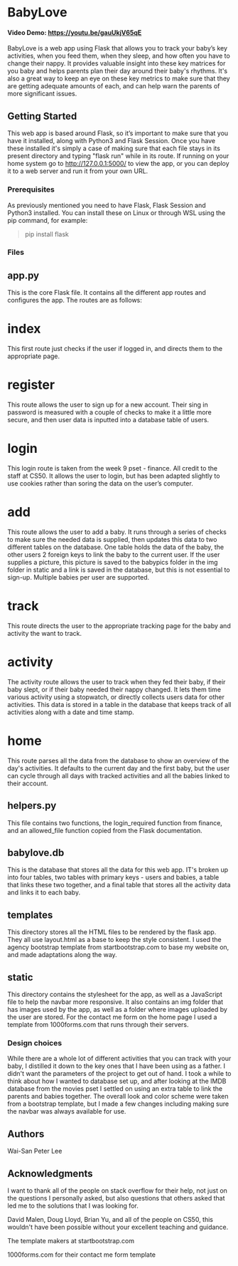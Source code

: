 # BabyLove

#### Video Demo:  https://youtu.be/gauUkjV65qE

BabyLove is a web app using Flask that allows you to track your baby’s key activities, when you feed them, when they sleep, and how often you have to change their nappy. It provides valuable insight into these key matrices for you baby and helps parents plan their day around their baby's rhythms. It's also a great way to keep an eye on these key metrics to make sure that they are getting adequate amounts of each, and can help warn the parents of more significant issues.

## Getting Started

This web app is based around Flask, so it’s important to make sure that you have it installed, along with Python3 and Flask Session. Once you have these installed it's simply a case of making sure that each file stays in its present directory and typing "flask run" while in its route. If running on your home system go to http://127.0.0.1:5000/ to view the app, or you can deploy it to a web server and run it from your own URL.

### Prerequisites

As previously mentioned you need to have Flask, Flask Session and Python3 installed. You can install these on Linux or through WSL using the pip command, for example:

> pip install flask

### Files

## app.py

This is the core Flask file. It contains all the different app routes and configures the app. The routes are as follows:

# index

This first route just checks if the user if logged in, and directs them to the appropriate page.

# register

This route allows the user to sign up for a new account. Their sing in password is measured with a couple of checks to make it a little more secure, and then user data is inputted into a database table of users.

# login

This login route is taken from the week 9 pset - finance. All credit to the staff at CS50. It allows the user to login, but has been adapted slightly to use cookies rather than soring the data on the user’s computer.

#  add

This route allows the user to add a baby. It runs through a series of checks to make sure the needed data is supplied, then updates this data to two different tables on the database. One table holds the data of the baby, the other users 2 foreign keys to link the baby to the current user. If the user supplies a picture, this picture is saved to the babypics folder in the img folder in static and a link is saved in the database, but this is not essential to sign-up. Multiple babies per user are supported.

# track

This route directs the user to the appropriate tracking page for the baby and activity the want to track.

# activity

The activity route allows the user to track when they fed their baby, if their baby slept, or if their baby needed their nappy changed. It lets them time various activity using a stopwatch, or directly collects users data for other activities. This data is stored in a table in the database that keeps track of all activities along with a date and time stamp.

# home

This route parses all the data from the database to show an overview of the day's activities. It defaults to the current day and the first baby, but the user can cycle through all days with tracked activities and all the babies linked to their account.

## helpers.py

This file contains two functions, the login_required function from finance, and an allowed_file function copied from the Flask documentation.

## babylove.db

This is the database that stores all the data for this web app. IT's broken up into four tables, two tables with primary keys - users and babies, a table that links these two together, and a final table that stores all the activity data and links it to each baby.

## templates

This directory stores all the HTML files to be rendered by the flask app. They all use layout.html as a base to keep the style consistent. I used the agency bootstrap template from startbootstrap.com to base my website on, and made adaptations along the way.

## static

This directory contains the stylesheet for the app, as well as a JavaScript file to help the navbar more responsive. It also contains an img folder that has images used by the app, as well as a folder where images uploaded by the user are stored. For the contact me form on the home page I used a template from 1000forms.com that runs through their servers.

### Design choices

While there are a whole lot of different activities that you can track with your baby, I distilled it down to the key ones that I have been using as a father. I didn't want the parameters of the project to get out of hand. I took a while to think about how I wanted to database set up, and after looking at the IMDB database from the movies pset I settled on using an extra table to link the parents and babies together. The overall look and color scheme were taken from a bootstrap template, but I made a few changes including making sure the navbar was always available for use.

## Authors

Wai-San Peter Lee

## Acknowledgments

I want to thank all of the people on stack overflow for their help, not just on the questions I personally asked, but also questions that others asked that led me to the solutions that I was looking for.

David Malen, Doug Lloyd, Brian Yu, and all of the people on CS50, this wouldn't have been possible without your excellent teaching and guidance.

The template makers at startbootstrap.com

1000forms.com for their contact me form template

